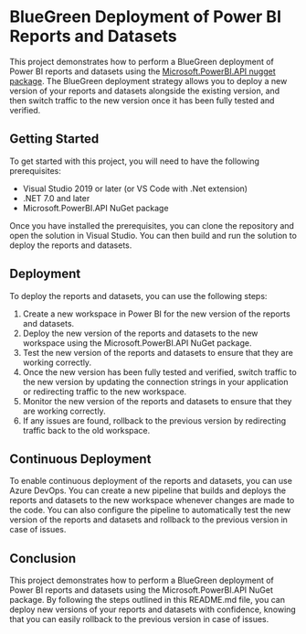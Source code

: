 # BlueGreen Deployment of Power BI Reports and Datasets

This project demonstrates how to perform a BlueGreen deployment of Power BI reports and datasets using the [Microsoft.PowerBI.API nugget package](https://github.com/Microsoft/PowerBI-CSharp). The BlueGreen deployment strategy allows you to deploy a new version of your reports and datasets alongside the existing version, and then switch traffic to the new version once it has been fully tested and verified.

## Getting Started

To get started with this project, you will need to have the following prerequisites:

- Visual Studio 2019 or later (or VS Code with .Net extension)
- .NET 7.0 and later
- Microsoft.PowerBI.API NuGet package

Once you have installed the prerequisites, you can clone the repository and open the solution in Visual Studio. You can then build and run the solution to deploy the reports and datasets.

## Deployment

To deploy the reports and datasets, you can use the following steps:

1. Create a new workspace in Power BI for the new version of the reports and datasets.
2. Deploy the new version of the reports and datasets to the new workspace using the Microsoft.PowerBI.API NuGet package.
3. Test the new version of the reports and datasets to ensure that they are working correctly.
4. Once the new version has been fully tested and verified, switch traffic to the new version by updating the connection strings in your application or redirecting traffic to the new workspace.
5. Monitor the new version of the reports and datasets to ensure that they are working correctly.
6. If any issues are found, rollback to the previous version by redirecting traffic back to the old workspace.

## Continuous Deployment

To enable continuous deployment of the reports and datasets, you can use Azure DevOps. You can create a new pipeline that builds and deploys the reports and datasets to the new workspace whenever changes are made to the code. You can also configure the pipeline to automatically test the new version of the reports and datasets and rollback to the previous version in case of issues.

## Conclusion

This project demonstrates how to perform a BlueGreen deployment of Power BI reports and datasets using the Microsoft.PowerBI.API NuGet package. By following the steps outlined in this README.md file, you can deploy new versions of your reports and datasets with confidence, knowing that you can easily rollback to the previous version in case of issues.